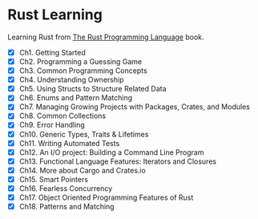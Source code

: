 # Rust Learning

Learning Rust from [The Rust Programming Language](https://doc.rust-lang.org/book/title-page.html) book.

- [x] Ch1.  Getting Started
- [x] Ch2.  Programming a Guessing Game
- [x] Ch3.  Common Programming Concepts
- [x] Ch4.  Understanding Ownership
- [x] Ch5.  Using Structs to Structure Related Data
- [x] Ch6.  Enums and Pattern Matching
- [x] Ch7.  Managing Growing Projects with Packages, Crates, and Modules
- [x] Ch8.  Common Collections
- [x] Ch9.  Error Handling
- [x] Ch10. Generic Types, Traits & Lifetimes
- [x] Ch11. Writing Automated Tests
- [x] Ch12. An I/O project: Building a Command Line Program
- [x] Ch13. Functional Language Features: Iterators and Closures
- [x] Ch14. More about Cargo and Crates.io
- [x] Ch15. Smart Pointers
- [x] Ch16. Fearless Concurrency
- [x] Ch17. Object Oriented Programming Features of Rust
- [x] Ch18. Patterns and Matching
